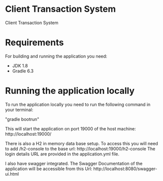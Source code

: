 # Client Transaction System
  Client Transaction System

# Requirements
For building and running the application you need:
- JDK 1.8
- Gradle 6.3

# Running the application locally
 To run the application locally you need to run the following command in your terminal:
 
"gradle bootrun"

This will start the application on port 19000 of the host machine: http://localhost:19000/

There is also a H2 in memory data base setup.
To access this you will need to add /h2-console to the base url: http://localhost:19000/h2-console
The login details URL are provided in the application.yml file.

I also have swagger integrated. 
The Swagger Documentation of the application will be accessible from this Url: http://localhost:8080/swagger-ui.html
